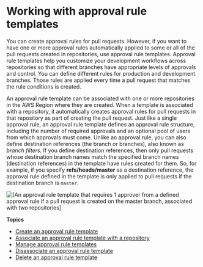 # Working with approval rule templates<a name="approval-rule-templates"></a>

You can create approval rules for pull requests\. However, if you want to have one or more approval rules automatically applied to some or all of the pull requests created in repositories, use approval rule templates\. Approval rule templates help you customize your development workflows across repositories so that different branches have appropriate levels of approvals and control\. You can define different rules for production and development branches\. Those rules are applied every time a pull request that matches the rule conditions is created\.

An approval rule template can be associated with one or more repositories in the AWS Region where they are created\. When a template is associated with a repository, it automatically creates approval rules for pull requests in that repository as part of creating the pull request\. Just like a single approval rule, an approval rule template defines an approval rule structure, including the number of required approvals and an optional pool of users from which approvals must come\. Unlike an approval rule, you can also define destination references \(the branch or branches\), also known as *branch filters*\. If you define destination references, then only pull requests whose destination branch names match the specified branch names \(destination references\) in the template have rules created for them\. So, for example, if you specify **refs/heads/master** as a destination reference, the approval rule defined in the template is only applied to pull requests if the destination branch is `master`\.

![\[An approval rule template that requires 1 approver from a defined approval rule if a pull request is created on the master branch, associated with two repositories\]](http://docs.aws.amazon.com/codecommit/latest/userguide/images/codecommit-approval-rule-template.png)

**Topics**
+ [Create an approval rule template](how-to-create-template.md)
+ [Associate an approval rule template with a repository](how-to-associate-template.md)
+ [Manage approval rule templates](how-to-manage-templates.md)
+ [Disassociate an approval rule template](how-to-disassociate-template.md)
+ [Delete an approval rule template](how-to-delete-template.md)